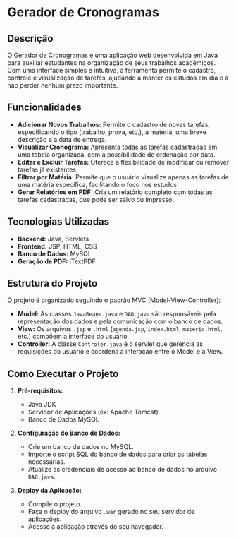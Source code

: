 # Gerador de Cronogramas

## Descrição

O Gerador de Cronogramas é uma aplicação web desenvolvida em Java para auxiliar estudantes na organização de seus trabalhos acadêmicos. Com uma interface simples e intuitiva, a ferramenta permite o cadastro, controle e visualização de tarefas, ajudando a manter os estudos em dia e a não perder nenhum prazo importante.

## Funcionalidades

* **Adicionar Novos Trabalhos:** Permite o cadastro de novas tarefas, especificando o tipo (trabalho, prova, etc.), a matéria, uma breve descrição e a data de entrega.
* **Visualizar Cronograma:** Apresenta todas as tarefas cadastradas em uma tabela organizada, com a possibilidade de ordenação por data.
* **Editar e Excluir Tarefas:** Oferece a flexibilidade de modificar ou remover tarefas já existentes.
* **Filtrar por Matéria:** Permite que o usuário visualize apenas as tarefas de uma matéria específica, facilitando o foco nos estudos.
* **Gerar Relatórios em PDF:** Cria um relatório completo com todas as tarefas cadastradas, que pode ser salvo ou impresso.

## Tecnologias Utilizadas

* **Backend:** Java, Servlets
* **Frontend:** JSP, HTML, CSS
* **Banco de Dados:** MySQL
* **Geração de PDF:** iTextPDF

## Estrutura do Projeto

O projeto é organizado seguindo o padrão MVC (Model-View-Controller):

* **Model:** As classes `JavaBeans.java` e `DAO.java` são responsáveis pela representação dos dados e pela comunicação com o banco de dados.
* **View:** Os arquivos `.jsp` e `.html` (`agenda.jsp`, `index.html`, `materia.html`, etc.) compõem a interface do usuário.
* **Controller:** A classe `Controler.java` é o servlet que gerencia as requisições do usuário e coordena a interação entre o Model e a View.

## Como Executar o Projeto

1.  **Pré-requisitos:**
    * Java JDK
    * Servidor de Aplicações (ex: Apache Tomcat)
    * Banco de Dados MySQL

2.  **Configuração do Banco de Dados:**
    * Crie um banco de dados no MySQL.
    * Importe o script SQL do banco de dados para criar as tabelas necessárias.
    * Atualize as credenciais de acesso ao banco de dados no arquivo `DAO.java`.

3.  **Deploy da Aplicação:**
    * Compile o projeto.
    * Faça o deploy do arquivo `.war` gerado no seu servidor de aplicações.
    * Acesse a aplicação através do seu navegador.
